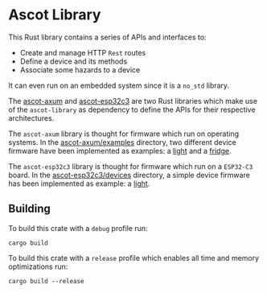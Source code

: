 # Ascot Library

This Rust library contains a series of APIs and interfaces to:

- Create and manage HTTP `Rest` routes
- Define a device and its methods
- Associate some hazards to a device

It can even run on an embedded system since it is a `no_std` library.

The [ascot-axum](./ascot-axum) and [ascot-esp32c3](./ascot-esp32c3) are two Rust
libraries which make use of the `ascot-library` as dependency to define the
APIs for their respective architectures.

The `ascot-axum` library is thought for firmware which run on operating systems.
In the [ascot-axum/examples](./ascot-axum/examples) directory, two different
device firmware have been implemented as examples: a
[light](./ascot-axum/examples/light) and a [fridge](./ascot-axum/examples/fridge).

The `ascot-esp32c3` library is thought for firmware which run on a `ESP32-C3`
board.
In the [ascot-esp32c3/devices](./ascot-esp32c3/devices) directory, a simple
device firmware has been implemented as example: a [light](./ascot-esp32c3/devices/light).

## Building

To build this crate with a `debug` profile run:

```console
cargo build
```

To build this crate with a `release` profile which enables all time and
memory optimizations run:

```console
cargo build --release
```
